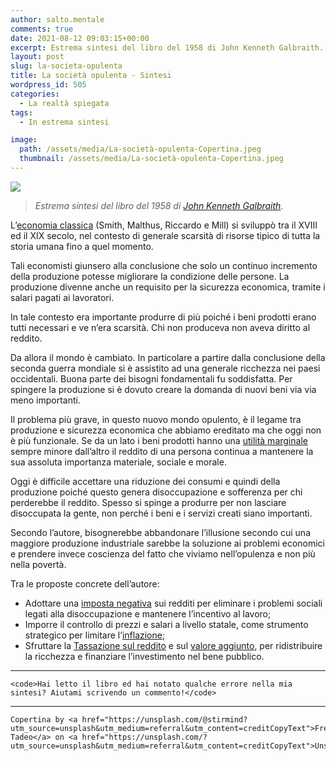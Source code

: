 ```yaml
---
author: salto.mentale
comments: true
date: 2021-08-12 09:03:15+00:00
excerpt: Estrema sintesi del libro del 1958 di John Kenneth Galbraith.
layout: post
slug: la-societa-opulenta
title: La società opulenta - Sintesi
wordpress_id: 505
categories:
  - La realtà spiegata
tags:
  - In estrema sintesi

image:
  path: /assets/media/La-società-opulenta-Copertina.jpeg
  thumbnail: /assets/media/La-società-opulenta-Copertina.jpeg
---
```


![](/assets/media/La-società-opulenta.png)

> _Estrema sintesi del libro del 1958 di _[John Kenneth Galbraith](https://it.wikipedia.org/wiki/John_Kenneth_Galbraith)_._


L’[economia classica](https://it.wikipedia.org/wiki/Economisti_classici) (Smith, Malthus, Riccardo e Mill) si sviluppò tra il XVIII ed il XIX secolo, nel contesto di generale scarsità di risorse tipico di tutta la storia umana fino a quel momento.

Tali economisti giunsero alla conclusione che solo un continuo incremento della produzione potesse migliorare la condizione delle persone. La produzione divenne anche un requisito per la sicurezza economica, tramite i salari pagati ai lavoratori.

In tale contesto era importante produrre di più poiché i beni prodotti erano tutti necessari e ve n’era scarsità. Chi non produceva non aveva diritto al reddito.

Da allora il mondo è cambiato. In particolare a partire dalla conclusione della seconda guerra mondiale si è assistito ad una generale ricchezza nei paesi occidentali. Buona parte dei bisogni fondamentali fu soddisfatta. Per spingere la produzione si è dovuto creare la domanda di nuovi beni via via meno importanti.

Il problema più grave, in questo nuovo mondo opulento, è il legame tra produzione e sicurezza economica che abbiamo ereditato ma che oggi non è più funzionale. Se da un lato i beni prodotti hanno una [utilità marginale](https://it.wikipedia.org/wiki/Utilit%C3%A0_marginale) sempre minore dall’altro il reddito di una persona continua a mantenere la sua assoluta importanza materiale, sociale e morale.

Oggi è difficile accettare una riduzione dei consumi e quindi della produzione poiché questo genera disoccupazione e sofferenza per chi perderebbe il reddito. Spesso si spinge a produrre per non lasciare disoccupata la gente, non perché i beni e i servizi creati siano importanti.

Secondo l’autore, bisognerebbe abbandonare l’illusione secondo cui una maggiore produzione industriale sarebbe la soluzione ai problemi economici e prendere invece coscienza del fatto che viviamo nell’opulenza e non più nella povertà.

Tra le proposte concrete dell’autore:

- Adottare una [imposta negativa](https://it.wikipedia.org/wiki/Imposta_negativa) sui redditi per eliminare i problemi sociali legati alla disoccupazione e mantenere l’incentivo al lavoro;
- Imporre il controllo di prezzi e salari a livello statale, come strumento strategico per limitare l’[inflazione](https://it.wikipedia.org/wiki/Inflazione);
- Sfruttare la [Tassazione sul reddito](https://it.wikipedia.org/wiki/Imposta_sul_reddito_delle_persone_fisiche) e sul [valore aggiunto](https://it.wikipedia.org/wiki/Imposta_sul_valore_aggiunto_%28Italia%29), per ridistribuire la ricchezza e finanziare l’investimento nel bene pubblico.

---

    <code>Hai letto il libro ed hai notato qualche errore nella mia sintesi? Aiutami scrivendo un commento!</code>

---

    Copertina by <a href="https://unsplash.com/@stirmind?utm_source=unsplash&utm_medium=referral&utm_content=creditCopyText">Frederick Tadeo</a> on <a href="https://unsplash.com/?utm_source=unsplash&utm_medium=referral&utm_content=creditCopyText">Unsplash</a>
